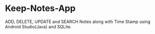 # Keep-Notes-App
ADD, DELETE, UPDATE and SEARCH Notes along with Time Stamp using Android Studio(Java) and SQLite.
